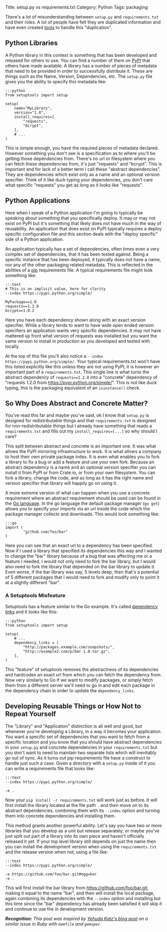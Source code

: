 Title: setup.py vs requirements.txt
Category: Python
Tags: packaging


There's a lot of misunderstanding between ``setup.py`` and ``requirements.txt``
and their roles. A lot of people have felt they are duplicated information and
have even created [tools][1] to handle this "duplication".


## Python Libraries

A Python library in this context is something that has been developed and
released for others to use. You can find a number of them on [PyPI][2] that others
have made available. A library has a number of pieces of metadata that need to
be provided in order to successfully distribute it. These are things such as
the Name, Version, Dependencies, etc. The ``setup.py`` file gives you the
ability to specify this metadata like:

    :::python
    from setuptools import setup

    setup(
        name="MyLibrary",
        version="1.0",
        install_requires=[
            "requests",
            "bcrypt",
        ],
        # ...
    )

This is simple enough, you have the required pieces of metadata declared.
However something you don't see is a specification as to where you'll be
getting those dependencies from. There's no url or filesystem where you can
fetch these dependencies from, it's just "requests" and "bcrypt". This is
important and for lack of a better term I call these "abstract dependencies".
They are dependencies which exist only as a name and an optional version
specifier. Think of it like duck typing your dependencies, you don't care what
specific "requests" you get as long as it looks like "requests".


## Python Applications

Here when I speak of a Python application I'm going to typically be speaking
about something that you specifically deploy. It may or may not exist on PyPI
but it's something that likely does not have much in the way of reusability. An
application that does exist on PyPI typically requires a deploy specific
configuration file and this section deals with the "deploy specific" side of a
Python application.

An application typically has a set of dependencies, often times even a very
complex set of dependencies, that it has been tested against. Being a specific
instance that has been deployed, it typically does not have a name, nor any of
the other packaging related metadata. This is reflected in the abilities of a
[pip][3] requirements file. A typical requirements file might look something
like:

    :::text
    # This is an implicit value, here for clarity
    --index https://pypi.python.org/simple/

    MyPackage==1.0
    requests==1.2.0
    bcrypt==1.0.2

Here you have each dependency shown along with an exact version specifier.
While a library tends to want to have wide open ended version specifiers an
application wants very specific dependencies. It may not have mattered up
front what version of requests was installed but you want the same version
to install in production as you developed and tested with locally.

At the top of this file you'll also notice a
``--index https://pypi.python.org/simple/``. Your typical requirements.txt
won't have this listed explicitly like this unless they are not using PyPI, it
is however an important part of a ``requirements.txt``. This single line is
what turns the abstract dependency of ``requests==1.2.0`` into a "concrete"
dependency of "requests 1.2.0 from https://pypi.python.org/simple/". This is
not like duck typing, this is the packaging equivalent of an ``isinstance()``
check.


## So Why Does Abstract and Concrete Matter?

You've read this far and maybe you've said, ok I know that ``setup.py`` is
designed for redistributable things and that ``requirements.txt`` is designed
for non-redistributable things but I already have something that reads a
``requirements.txt`` and fills out my ``install_requires=[...]`` so why should I
care?

This split between abstract and concrete is an important one. It was what
allows the PyPI mirroring infrastructure to work. It is what allows a company
to host their own private package index. It is even what enables you to fork a
library to fix a bug or add a feature and use your own fork. Because an
abstract dependency is a name and an optional version specifier you can install
it from PyPI or from Crate.io, or from your own filesystem. You can fork a
library, change the code, and as long as it has the right name and version
specifier that library will happily go on using it.

A more extreme version of what can happen when you use a concrete requirement
where an abstract requirement should be used can be found in the
[Go language][4]. In the go language the default package manager (``go get``)
allows you to specify your imports via an url inside the code which the package
manager collects and downloads. This would look something like:

    :::go
    import (
            "github.com/foo/bar"
    )

Here you can see that an exact url to a dependency has been specified. Now if I
used a library that specified its dependencies this way and I wanted to change
the "bar" library because of a bug that was affecting me or a feature I needed,
I would not only need to fork the bar library, but I would also need to fork
the library that depended on the bar library to update it. Even worse, if the
bar library was say, 5 levels deep, then that's a potential of 5 different
packages that I would need to fork and modify only to point it at a slightly
different "bar".


### A Setuptools Misfeature

Setuptools has a feature similar to the Go example. It's called
[dependency links][5] and it looks like this:

    :::python
    from setuptools import setup

    setup(
        # ...
        dependency_links = [
            "http://packages.example.com/snapshots/",
            "http://example2.com/p/bar-1.0.tar.gz",
        ],
    )

This "feature" of setuptools removes the abstractness of its dependencies and
hardcodes an exact url from which you can fetch the dependency from. Now very
similarly to Go if we want to modify packages, or simply fetch them from a
different server we'll need to go in and edit each package in the dependency
chain in order to update the ``dependency_links``.


## Developing Reusable Things or How Not to Repeat Yourself

The "Library" and "Application" distinction is all well and good, but whenever
you're developing a Library, in a way *it* becomes your application. You want a
specific set of dependencies that you want to fetch from a specific location
and you know that you should have abstract dependencies in your ``setup.py``
and concrete dependencies in your ``requirements.txt`` but you don't want to
need to maintain two separate lists which will inevitably go out of sync. As it
turns out pip requirements file have a construct to handle just such a case.
Given a directory with a ``setup.py`` inside of it you can write a requirements
file that looks like:

    :::text
    --index https://pypi.python.org/simple/

    -e .

Now your ``pip install -r requirements.txt`` will work just as before. It will
first install the library located at the file path ``.`` and then move on to
its abstract dependencies, combining them with its ``--index`` option and
turning them into concrete dependencies and installing them.

This method grants another powerful ability. Let's say you have two or more
libraries that you develop as a unit but release separately, or maybe you've
just split out part of a library into its own piece and haven't officially
released it yet. If your top level library still depends on just the name then
you can install the development version when using the ``requirements.txt`` and
the release version when not, using a file like:

    :::text
    --index https://pypi.python.org/simple/

    -e https://github.com/foo/bar.git#egg=bar
    -e .

This will first install the bar library from https://github.com/foo/bar.git,
making it equal to the name "bar", and then will install the local package,
again combining its dependencies with the ``--index`` option and installing
but this time since the "bar" dependency has already been satisfied it will
skip it and continue to use the in development version.


_**Recognition:** This post was inspired by [Yehuda Katz's blog post][6] on a
similar issue in Ruby with ``Gemfile`` and ``gemspec``._

[1]: https://pypi.python.org/pypi/pbr/#requirements
[2]: https://pypi.python.org/pypi
[3]: http://pip-installer.org/
[4]: http://golang.org/
[5]: http://pythonhosted.org/setuptools/setuptools.html#dependencies-that-aren-t-in-pypi
[6]: http://yehudakatz.com/2010/12/16/clarifying-the-roles-of-the-gemspec-and-gemfile/
